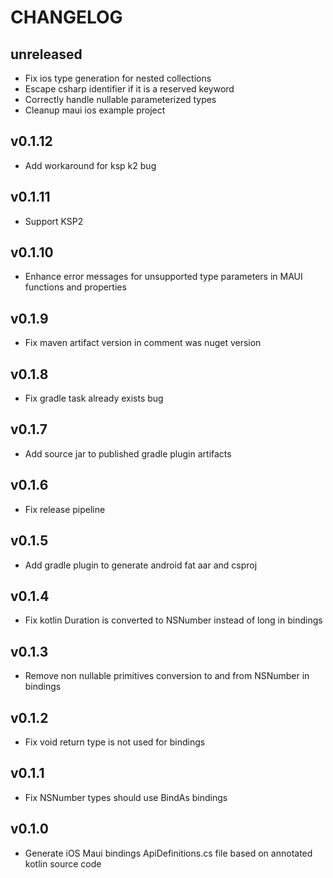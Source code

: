 # CHANGELOG

## unreleased

- Fix ios type generation for nested collections
- Escape csharp identifier if it is a reserved keyword
- Correctly handle nullable parameterized types
- Cleanup maui ios example project

## v0.1.12

- Add workaround for ksp k2 bug

## v0.1.11

- Support KSP2

## v0.1.10

- Enhance error messages for unsupported type parameters in MAUI functions and properties

## v0.1.9

- Fix maven artifact version in comment was nuget version

## v0.1.8

- Fix gradle task already exists bug

## v0.1.7

- Add source jar to published gradle plugin artifacts

## v0.1.6

- Fix release pipeline

## v0.1.5

- Add gradle plugin to generate android fat aar and csproj

## v0.1.4

- Fix kotlin Duration is converted to NSNumber instead of long in bindings

## v0.1.3

- Remove non nullable primitives conversion to and from NSNumber in bindings

## v0.1.2

- Fix void return type is not used for bindings

## v0.1.1

- Fix NSNumber types should use BindAs bindings

## v0.1.0

- Generate iOS Maui bindings ApiDefinitions.cs file based on annotated kotlin source code
